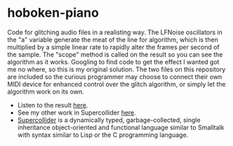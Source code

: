 # hoboken-piano
Code for glitching audio files in a realisting way. The LFNoise oscillators in the "a" variable generate the meat of the line for algorithm, which is then multiplied by a simple linear rate to rapidly alter the frames per second of the sample. The "scope" method is called on the result so you can see the algorithm as it works.  Googling to find code to get the effect I wanted got me no where, so this is my original solution. The two files on this repository are included so the curious programmer may choose to connect their own MIDI device for enhanced control over the glitch algorithm, or simply let the algorithm work on its own.

* Listen to the result [here](https://soundcloud.com/hatredofmusic/piano-swells-glitched).
* See my other work in Supercollider [here](https://github.com/mnd-dsgn/red_sun).
* [Supercollider](http://supercollider.github.io/download.html) is a dynamically typed, garbage-collected, single inheritance object-oriented and functional language similar to Smalltalk with syntax similar to Lisp or the C programming language.
